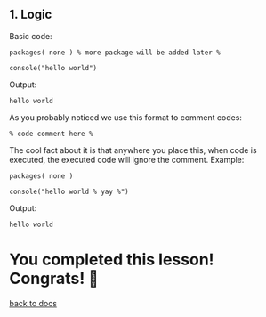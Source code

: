 ## 1. Logic

Basic code:
```
packages( none ) % more package will be added later %

console("hello world")
```
Output:
```
hello world
```

As you probably noticed we use this format to comment codes:
```
% code comment here %
```
The cool fact about it is that anywhere you place this, when code is executed, the executed code will ignore the comment.
Example:
```
packages( none )

console("hello world % yay %")
```
Output:
```
hello world
```

# You completed this lesson! Congrats! 🎉
[back to docs](https://github.com/koo1140/BetterCode-Docs/blob/main/README.md)
